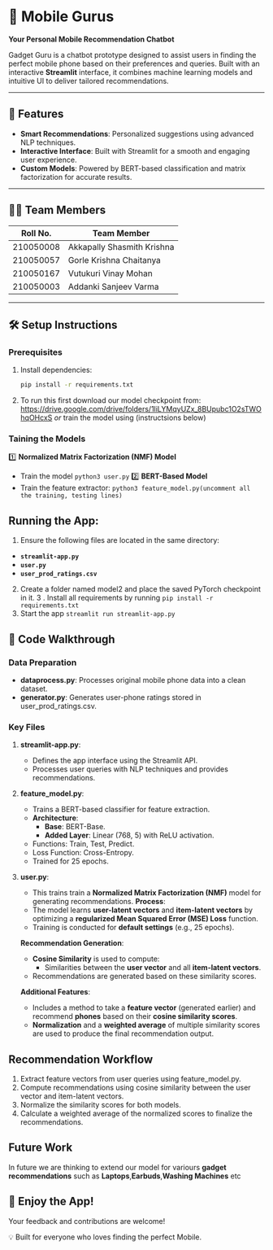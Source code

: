 # 📱 Mobile Gurus 
**Your Personal Mobile Recommendation Chatbot**  

Gadget Guru is a chatbot prototype designed to assist users in finding the perfect mobile phone based on their preferences and queries. Built with an interactive **Streamlit** interface, it combines machine learning models and intuitive UI to deliver tailored recommendations.  

---

## 🚀 Features
- **Smart Recommendations**: Personalized suggestions using advanced NLP techniques.  
- **Interactive Interface**: Built with Streamlit for a smooth and engaging user experience.  
- **Custom Models**: Powered by BERT-based classification and matrix factorization for accurate results.  

---

## 🧑‍💻 Team Members  
| Roll No.     | Team Member                  |  
|--------------|------------------------------|  
| 210050008    | Akkapally Shasmith Krishna   |  
| 210050057    | Gorle Krishna Chaitanya      |  
| 210050167    | Vutukuri Vinay Mohan         |  
| 210050003    | Addanki Sanjeev Varma        |  

---

## 🛠️ Setup Instructions  

### Prerequisites
1. Install dependencies:  
   ```bash
   pip install -r requirements.txt
2. To run this first download our model checkpoint from:
https://drive.google.com/drive/folders/1liLYMqyUZx_8BUpubc1O2sTWOhqOHcxS
_or_ train the model using (instructsions below)

### Taining the Models
1️⃣ **Normalized Matrix Factorization (NMF) Model**
- Train the model
`python3 user.py`
2️⃣ **BERT-Based Model**
- Train the feature extractor:
`python3 feature_model.py(uncomment all the training, testing lines)`


## Running the App:
1. Ensure the following files are located in the same directory:

- **`streamlit-app.py`**
- **`user.py`**
- **`user_prod_ratings.csv`**
2. Create a folder named model2 and place the saved PyTorch checkpoint in it.
3 . Install all requirements by running 
`pip install -r requirements.txt`
4. Start the app
`streamlit run streamlit-app.py`

## 📜 Code Walkthrough
### Data Preparation
- **dataprocess.py**: Processes original mobile phone data into a clean dataset.
- **generator.py**: Generates user-phone ratings stored in user_prod_ratings.csv.

### Key Files
1. **streamlit-app.py**:
   - Defines the app interface using the Streamlit API.
   - Processes user queries with NLP techniques and provides recommendations.
2. **feature_model.py**:
   - Trains a BERT-based classifier for feature extraction.
   - **Architecture**:
      - **Base**: BERT-Base.
      - **Added Layer**: Linear (768, 5) with ReLU activation.
   - Functions: Train, Test, Predict.
   - Loss Function: Cross-Entropy.
   - Trained for 25 epochs.
3. **user.py**:
    - This trains train a **Normalized Matrix Factorization (NMF)** model for generating recommendations.
    **Process**:
   - The model learns **user-latent vectors** and **item-latent vectors** by optimizing a **regularized Mean             Squared Error (MSE) Loss** function.
   - Training is conducted for **default settings** (e.g., 25 epochs).
   
   **Recommendation Generation**:
   - **Cosine Similarity** is used to compute:
     - Similarities between the **user vector** and all **item-latent vectors**.
   - Recommendations are generated based on these similarity scores.
   
   **Additional Features**:
   - Includes a method to take a **feature vector** (generated earlier) and recommend **phones** based on their         **cosine similarity scores**.
   - **Normalization** and a **weighted average** of multiple similarity scores are used to produce the final           recommendation output.
  
## Recommendation Workflow
1. Extract feature vectors from user queries using feature_model.py.
2. Compute recommendations using cosine similarity between the user vector and item-latent vectors.
3. Normalize the similarity scores for both models.
4. Calculate a weighted average of the normalized scores to finalize the recommendations.

## Future Work
In future we are thinking to extend our model for variours **gadget recommendations** such as **Laptops**,**Earbuds**,**Washing Machines** etc

## 🎉 Enjoy the App!
Your feedback and contributions are welcome!

💡 Built for everyone who loves finding the perfect Mobile.
